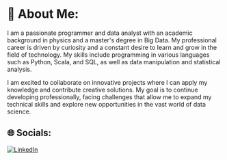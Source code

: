 # 💫 About Me:
I am a passionate programmer and data analyst with an academic background in physics and a master's degree in Big Data. My professional career is driven by curiosity and a constant desire to learn and grow in the field of technology. My skills include programming in various languages such as Python, Scala, and SQL, as well as data manipulation and statistical analysis.

I am excited to collaborate on innovative projects where I can apply my knowledge and contribute creative solutions. My goal is to continue developing professionally, facing challenges that allow me to expand my technical skills and explore new opportunities in the vast world of data science.

## 🌐 Socials:
[![LinkedIn](https://img.shields.io/badge/LinkedIn-%230077B5.svg?logo=linkedin&logoColor=white)](https://linkedin.com/in/https://www.linkedin.com/in/jaume-sebasti%C3%A0-martorell-serra-543b35166/) 


